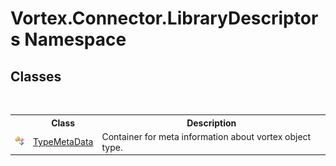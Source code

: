 # Vortex.Connector.LibraryDescriptors Namespace

## Classes
&nbsp;<table><tr><th></th><th>Class</th><th>Description</th></tr><tr><td>![Public class](media/pubclass.gif "Public class")</td><td><a href="T_Vortex_Connector_LibraryDescriptors_TypeMetaData.md">TypeMetaData</a></td><td>
Container for meta information about vortex object type.</td></tr></table>&nbsp;
